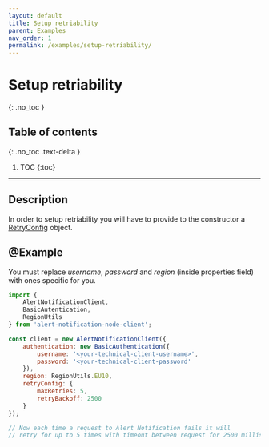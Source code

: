 ```yaml
---
layout: default
title: Setup retriability
parent: Examples
nav_order: 1
permalink: /examples/setup-retriability/
---
```


# Setup retriability
{: .no_toc }

## Table of contents
{: .no_toc .text-delta }

1. TOC
{:toc}

---

## Description

In order to setup retriability you will have to provide to the constructor a [RetryConfig](/event-api-objects/retry-config) object.

## @Example

You must replace _username_, _password_ and _region_ (inside properties field) with ones specific for you.

```js
import {
    AlertNotificationClient,
    BasicAutentication,
    RegionUtils
} from 'alert-notification-node-client';

const client = new AlertNotificationClient({
    authentication: new BasicAuthentication({
        username: '<your-technical-client-username>',
        password: '<your-technical-client-password'
    }),
    region: RegionUtils.EU10,
    retryConfig: {
        maxRetries: 5,
        retryBackoff: 2500
    }
});

// Now each time a request to Alert Notification fails it will
// retry for up to 5 times with timeout between request for 2500 milliseconds
```